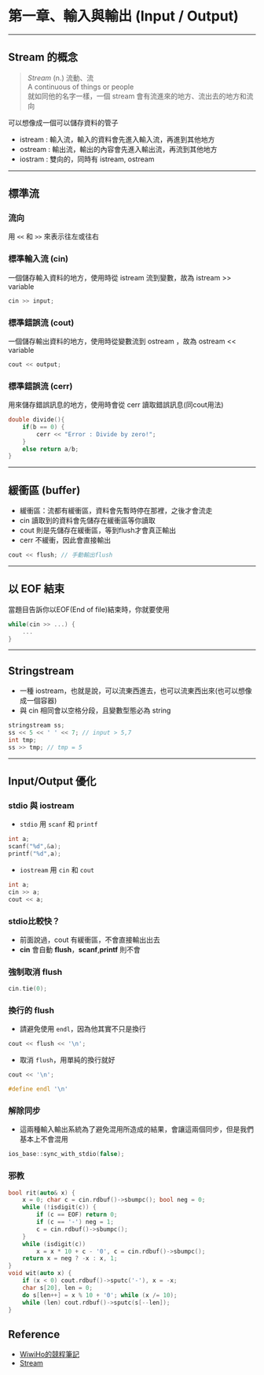 # 第一章、輸入與輸出 (Input / Output) 

---

## Stream 的概念

> *Stream* (n.) 流動、流  
> A continuous of things or people  
> 就如同他的名字一樣，一個 stream 會有流進來的地方、流出去的地方和流向

可以想像成一個可以儲存資料的管子

- istream : 輸入流，輸入的資料會先進入輸入流，再進到其他地方
- ostream : 輸出流，輸出的內容會先進入輸出流，再流到其他地方
- iostram : 雙向的，同時有 istream, ostream

---

## 標準流
### 流向
用 `<<` 和 `>>` 來表示往左或往右

### 標準輸入流 (cin)
一個儲存輸入資料的地方，使用時從 istream 流到變數，故為 istream >> variable
```cpp
cin >> input;
```

### 標準錯誤流 (cout)
一個儲存輸出資料的地方，使用時從變數流到 ostream ，故為 ostream << variable
```cpp
cout << output;
```

### 標準錯誤流 (cerr)
用來儲存錯誤訊息的地方，使用時會從 cerr 讀取錯誤訊息(同cout用法)
```cpp
double divide(){
    if(b == 0) {
        cerr << "Error : Divide by zero!";
    }
    else return a/b;
}
```

---

## 緩衝區 (buffer)
- 緩衝區：流都有緩衝區，資料會先暫時停在那裡，之後才會流走
- cin 讀取到的資料會先儲存在緩衝區等你讀取
- cout 則是先儲存在緩衝區，等到flush才會真正輸出
- cerr 不緩衝，因此會直接輸出
```cpp
cout << flush; // 手動輸出flush
```

---

## 以 EOF 結束
當題目告訴你以EOF(End of file)結束時，你就要使用
```cpp
while(cin >> ...) {
    ...
}
```

---

## Stringstream
- 一種 iostream，也就是說，可以流東西進去，也可以流東西出來(也可以想像成一個容器)
- 與 cin 相同會以空格分段，且變數型態必為 string
```cpp
stringstream ss;
ss << 5 << ' ' << 7; // input > 5,7
int tmp;
ss >> tmp; // tmp = 5
```

---

## Input/Output 優化
### stdio 與 iostream
- `stdio` 用 `scanf` 和 `printf`
```cpp
int a;
scanf("%d",&a);
printf("%d",a);
```
- `iostream` 用 `cin` 和 `cout`
```cpp 
int a;
cin >> a;
cout << a;
```
### stdio比較快？

- 前面說過，cout 有緩衝區，不會直接輸出出去
- **cin** 會自動 **flush**，**scanf**,**printf** 則不會
### 強制取消 **flush**
```cpp
cin.tie(0);
```
### 換行的 **flush**
- 請避免使用 `endl`，因為他其實不只是換行
```cpp
cout << flush << '\n';
```
- 取消 `flush`，用單純的換行就好
```cpp
cout << '\n';
```
```cpp
#define endl '\n'
```
### 解除同步
- 這兩種輸入輸出系統為了避免混用所造成的結果，會讓這兩個同步，但是我們基本上不會混用
```cpp
ios_base::sync_with_stdio(false);
```
### 邪教
```cpp
bool rit(auto& x) {
	x = 0; char c = cin.rdbuf()->sbumpc(); bool neg = 0;
	while (!isdigit(c)) {
		if (c == EOF) return 0;
		if (c == '-') neg = 1;
		c = cin.rdbuf()->sbumpc();
	}
	while (isdigit(c))
		x = x * 10 + c - '0', c = cin.rdbuf()->sbumpc();
	return x = neg ? -x : x, 1;
}
void wit(auto x) {
	if (x < 0) cout.rdbuf()->sputc('-'), x = -x;
	char s[20], len = 0;
	do s[len++] = x % 10 + '0'; while (x /= 10);
	while (len) cout.rdbuf()->sputc(s[--len]);
}
```

## Reference
- [WiwiHo的競程筆記](https://cp.wiwiho.me/io-optimize/)
- [Stream](https://cplusplus.com/reference/ios/)
